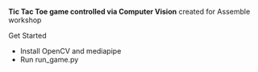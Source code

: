 **Tic Tac Toe game controlled via Computer Vision**
created for Assemble workshop

Get Started
- Install OpenCV and mediapipe
- Run run_game.py
